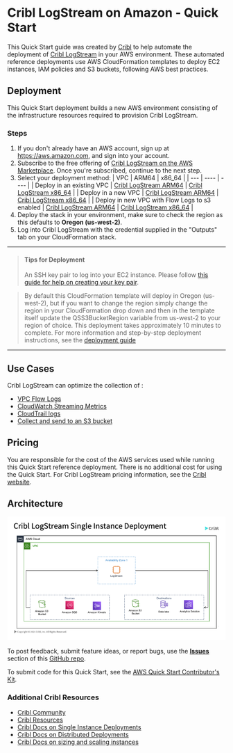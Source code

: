 # Cribl LogStream on Amazon - Quick Start
This Quick Start guide was created by [Cribl](https://cribl.io) to help automate the deployment of [Cribl LogStream](https://cribl.io/logstream/) in your AWS environment. These  automated reference deployments use AWS CloudFormation templates to deploy EC2 instances, IAM policies and S3 buckets, following AWS best practices. 

## Deployment
This Quick Start deployment builds a new AWS environment consisting of the infrastructure resources required to provision Cribl LogStream. 

### Steps 
1. If you don't already have an AWS account, sign up at https://aws.amazon.com, and sign into your account.
2. Subscribe to the free offering of [Cribl LogStream on the AWS Marketplace](https://aws.amazon.com/marketplace/pp/prodview-3wsytwvqb65gg?sr=0-1&ref_=beagle&applicationId=AWSMPContessa). Once you're subscribed, continue to the next step. 
3. Select your deployment method:
| VPC | ARM64 | x86_64 |
| --- | ---- | ---- |
| Deploy in an existing VPC | [Cribl LogStream ARM64](https://us-west-2.console.aws.amazon.com/cloudformation/home?region=us-west-2#/stacks/create/template?stackName=Cribl-LogStream&templateURL=https://aws-quickstart-cribl-logstream-us-west-2.s3.us-west-2.amazonaws.com/logstream/cribl-single-template-arm64.yaml) | [Cribl LogStream x86_64](https://us-west-2.console.aws.amazon.com/cloudformation/home?region=us-west-2#/stacks/create/template?stackName=Cribl-LogStream&templateURL=https://aws-quickstart-cribl-logstream-us-west-2.s3.us-west-2.amazonaws.com/logstream/cribl-single-template.yaml) |
| Deploy in a new VPC | [Cribl LogStream ARM64](https://us-west-2.console.aws.amazon.com/cloudformation/home?region=us-west-2#/stacks/create/template?stackName=Cribl-LogStream&templateURL=https://aws-quickstart-cribl-logstream-us-west-1.s3.us-west-1.amazonaws.com/logstream/cribl-single-template-vpc-arm64.yaml) | [Cribl LogStream x86_64](https://us-west-2.console.aws.amazon.com/cloudformation/home?region=us-west-2#/stacks/create/template?stackName=Cribl-LogStream&templateURL=https://aws-quickstart-cribl-logstream-us-west-1.s3.us-west-1.amazonaws.com/logstream/cribl-single-template-vpc.yaml) |
| Deploy in new VPC with Flow Logs to s3 enabled | [Cribl LogStream ARM64](https://us-west-2.console.aws.amazon.com/cloudformation/home?region=us-west-2#/stacks/create/template?stackName=Cribl-LogStream&templateURL=https://aws-quickstart-cribl-logstream-us-west-2.s3.us-west-2.amazonaws.com/logstream/cribl-single-template-vpc-logging-arm64.yaml) | [Cribl LogStream x86_64](https://us-west-2.console.aws.amazon.com/cloudformation/home?region=us-west-2#/stacks/create/template?stackName=Cribl-LogStream&templateURL=https://aws-quickstart-cribl-logstream-us-west-2.s3.us-west-2.amazonaws.com/logstream/cribl-single-template-vpc-logging.yaml) |
4. Deploy the stack in your environment, make sure to check the region as this defaults to **Oregon (us-west-2)**. 
5. Log into Cribl LogStream with the credential supplied in the "Outputs" tab on your CloudFormation stack.

---
>#### Tips for Deployment
>An SSH key pair to log into your EC2 instance. Please follow [this guide for help on creating your key pair](https://docs.aws.amazon.com/AWSEC2/latest/UserGuide/ec2-key-pairs.html).

>By default this CloudFormation template will deploy in Oregon (us-west-2), but if you want to change the region simply change the region in your CloudFormation drop down and then in the template itself update the QSS3BucketRegion variable from us-west-2 to your region of choice.
This deployment takes approximately 10 minutes to complete. For more information and step-by-step deployment instructions, see the [deployment guide](https://github.com/amiracle/quick-start-cribl/blob/main/docs/Cribl%20LogStream%20User%20Deployment%20Guide%20for%20AWS%20-%20Google%20Docs.pdf)
---

## Use Cases
Cribl LogStream can optimize the collection of :
 - [VPC Flow Logs](/docs/steps/vpcflowlogs2metrics.md)
 - [CloudWatch Streaming Metrics](/docs/steps/cloudwatchmetrics.md)  
 - [CloudTrail logs](/docs/steps/cloudtrail.md) 
 - [Collect and send to an S3 bucket](/docs/steps/s3bucket.md) 

## Pricing

You are responsible for the cost of the AWS services used while running this Quick Start reference deployment. There is no additional cost for using the Quick Start. For Cribl LogStream pricing information, see the [Cribl website](https://cribl.io/cribl-logstream-pricing/).

## Architecture

![Architecture](/docs/images/Cribl_AWS_Single.png)

To post feedback, submit feature ideas, or report bugs, use the [**Issues**](https://github.com/amiracle/quick-start-cribl/issues) section of this [GitHub repo](https://github.com/amiracle/quick-start-cribl).

To submit code for this Quick Start, see the [AWS Quick Start Contributor's Kit](https://aws-quickstart.github.io/).

### Additional Cribl Resources
- [Cribl Community](https://cribl.io/community) 
- [Cribl Resources](https://cribl.io/resources)
- [Cribl Docs on Single Instance Deployments](https://docs.cribl.io/docs/deploy-single-instance)
- [Cribl Docs on Distributed Deployments](https://docs.cribl.io/docs/deploy-distributed)
- [Cribl Docs on sizing and scaling instances](https://docs.cribl.io/docs/scaling)
